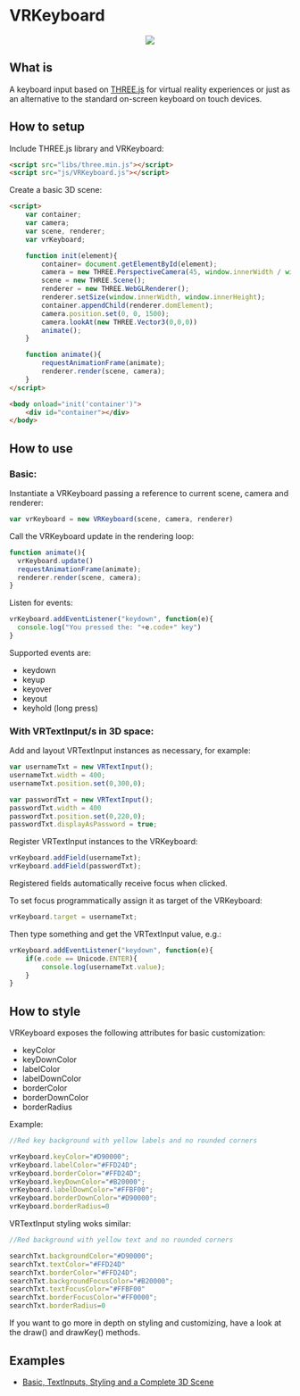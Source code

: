 # VRKeyboard

<p align="center">
  <img src="https://github.com/erosmarcon/VRKeyboard/blob/master/images/screenshots/VRKeyboard-shot-1.png"/>
</p>


## What is
A keyboard input based on [THREE.js](https://threejs.org/) for virtual reality experiences or just as an alternative to the standard on-screen keyboard on touch devices.

## How to setup

Include THREE.js library and VRKeyboard:
```html
<script src="libs/three.min.js"></script>
<script src="js/VRKeyboard.js"></script>
```

Create a basic 3D scene:
```html
<script>
    var container;
    var camera;
    var scene, renderer;
    var vrKeyboard;

    function init(element){
        container= document.getElementById(element);
        camera = new THREE.PerspectiveCamera(45, window.innerWidth / window.innerHeight, 1, 20000);
        scene = new THREE.Scene();
        renderer = new THREE.WebGLRenderer();
        renderer.setSize(window.innerWidth, window.innerHeight);
        container.appendChild(renderer.domElement);
        camera.position.set(0, 0, 1500);
        camera.lookAt(new THREE.Vector3(0,0,0))
        animate();
    }

    function animate(){
        requestAnimationFrame(animate);
        renderer.render(scene, camera);
    }
</script>

<body onload="init('container')">
    <div id="container"></div>
</body>
```
## How to use

### Basic:

Instantiate a VRKeyboard passing a reference to current scene, camera and renderer:
```js
var vrKeyboard = new VRKeyboard(scene, camera, renderer)
```

Call the VRKeyboard update in the rendering loop:
```js
function animate(){
  vrKeyboard.update()
  requestAnimationFrame(animate);
  renderer.render(scene, camera);
}
```

Listen for events:
```js
vrKeyboard.addEventListener("keydown", function(e){
  console.log("You pressed the: "+e.code+" key")
}
```

Supported events are:

* keydown
* keyup
* keyover
* keyout
* keyhold (long press)

### With VRTextInput/s in 3D space:

Add and layout VRTextInput instances as necessary, for example:
```js
var usernameTxt = new VRTextInput();
usernameTxt.width = 400;
usernameTxt.position.set(0,300,0);

var passwordTxt = new VRTextInput();
passwordTxt.width = 400
passwordTxt.position.set(0,220,0);
passwordTxt.displayAsPassword = true;
```

Register VRTextInput instances to the VRKeyboard:
```js
vrKeyboard.addField(usernameTxt);
vrKeyboard.addField(passwordTxt);
```

Registered fields automatically receive focus when clicked.

To set focus programmatically assign it as target of the VRKeyboard:
```js
vrKeyboard.target = usernameTxt;
```

Then type something and get the VRTextInput value, e.g.:
```js
vrKeyboard.addEventListener("keydown", function(e){
    if(e.code == Unicode.ENTER){
        console.log(usernameTxt.value);
    }
}
```

## How to style

VRKeyboard exposes the following attributes for basic customization:

* keyColor
* keyDownColor
* labelColor
* labelDownColor
* borderColor
* borderDownColor
* borderRadius

Example:
```js
//Red key background with yellow labels and no rounded corners

vrKeyboard.keyColor="#D90000";
vrKeyboard.labelColor="#FFD24D";
vrKeyboard.borderColor="#FFD24D";
vrKeyboard.keyDownColor="#B20000";
vrKeyboard.labelDownColor="#FFBF00";
vrKeyboard.borderDownColor="#D90000";
vrKeyboard.borderRadius=0
```

VRTextInput styling woks similar:
```js
//Red background with yellow text and no rounded corners

searchTxt.backgroundColor="#D90000";
searchTxt.textColor="#FFD24D"
searchTxt.borderColor="#FFD24D";
searchTxt.backgroundFocusColor="#B20000";
searchTxt.textFocusColor="#FFBF00"
searchTxt.borderFocusColor="#FF0000";
searchTxt.borderRadius=0
```

If you want to go more in depth on styling and customizing, have a look at the draw() and drawKey() methods.

## Examples

* [Basic, TextInputs, Styling and a Complete 3D Scene](http://www.uxvision.it/projects/VRKeyboard/examples/index.html)
